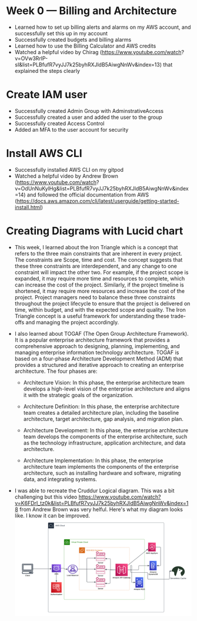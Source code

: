 # Week 0 — Billing and Architecture
   *  Learned how to set up billing alerts and alarms on my AWS account, and 
      successfully set this up in my account
   *  Successfully created budgets and billing alarms
   *  Learned how to use the Billing Calculator and AWS credits
   *  Watched a helpful video by Chirag (https://www.youtube.com/watch? 
      v=OVw3RrlP-sI&list=PLBfufR7vyJJ7k25byhRXJldB5AiwgNnWv&index=13) that explained the steps clearly 

# Create IAM user
   * Successfully created Admin Group with AdminstrativeAccess
   * Successfully created a user and added the user to the group
   * Successfully created Access Control
   * Added an MFA to the user account for security

# Install AWS CLI
   * Successfully installed AWS CLI on my gitpod
   * Watched a helpful video by Andrew Brown (https://www.youtube.com/watch? 
     v=OdUnNuKylHg&list=PLBfufR7vyJJ7k25byhRXJldB5AiwgNnWv&index=14) and followed the official documentation from AWS (https://docs.aws.amazon.com/cli/latest/userguide/getting-started-install.html)

# Creating Diagrams with Lucid chart
- This week, I learned about the Iron Triangle which is a concept that refers to the three main      constraints that are inherent in every project. The constraints are Scope, time and cost. The concept suggests that  these three constraints are interdependent, and any change to one constraint will impact the other two. For example, if the project scope is expanded, it may require more time and resources to complete, which can increase the cost of the project. Similarly, if the project timeline is shortened, it may require more resources and increase the cost of the project. Project managers need to balance these three constraints throughout the project lifecycle to ensure that the project is delivered on time, within budget, and with the expected scope and quality. The Iron Triangle concept is a useful framework for understanding these trade-offs and managing the project accordingly.

- I also learned about TOGAF (The Open Group Architecture Framework). It is a popular enterprise architecture framework that provides a comprehensive approach to designing, planning, implementing, and managing enterprise information technology architecture. TOGAF is based on a four-phase Architecture Development Method (ADM) that provides a structured and iterative approach to creating an enterprise architecture. The four phases are:

   - Architecture Vision: In this phase, the enterprise architecture team develops a high-level vision of the enterprise architecture and aligns it with the strategic goals of the organization.

   - Architecture Definition: In this phase, the enterprise architecture team creates a detailed architecture plan, including the baseline architecture, target architecture, gap analysis, and migration plan.

   - Architecture Development: In this phase, the enterprise architecture team develops the components of the enterprise architecture, such as the technology infrastructure, application architecture, and data architecture.

  - Architecture Implementation: In this phase, the enterprise architecture team implements the components of the enterprise architecture, such as installing hardware and software, migrating data, and integrating systems.

- I was able to recreate the Cruddur Logical diagram. This was a bit challenging but this video https://www.youtube.com/watch?v=K6FDrI_tz0k&list=PLBfufR7vyJJ7k25byhRXJldB5AiwgNnWv&index=18 from Andrew Brown was very helful. Here's what my diagram looks like. I know it can be improved.
![image desc](../_docs/assets/Architectural%20Diagram.png)




